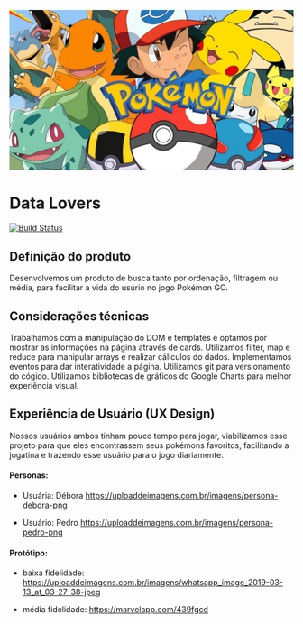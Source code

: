 ![imagem pokemons](./src/accets/pokemon-readme.jpg)

# Data Lovers

[![Build Status](https://img.shields.io/badge/acess-link-red.svg)](https://rebecaborges.github.io/data-lovers/)

## Definição do produto

Desenvolvemos um produto de busca tanto por ordenação, filtragem ou média, para facilitar a vida do usúrio no jogo Pokémon GO.

## Considerações técnicas

Trabalhamos com a manipulação do DOM e templates e optamos por mostrar as informações na página através de cards.
Utilizamos filter, map e reduce para manipular arrays e realizar cállculos do dados.
Implementamos eventos para dar interatividade a página.
Utilizamos git para versionamento do cógido.
Utilizamos bibliotecas de gráficos do Google Charts para melhor experiência visual.

## Experiência de Usuário (UX Design)

Nossos usuários ambos tinham pouco tempo para jogar, viabilizamos esse projeto para que eles encontrassem seus pokémons favoritos,
facilitando a jogatina e trazendo esse usuário para o jogo diariamente.

#### Personas:

* Usuária: Débora
https://uploaddeimagens.com.br/imagens/persona-debora-png

* Usuário: Pedro
https://uploaddeimagens.com.br/imagens/persona-pedro-png

#### Protótipo:

* baixa fidelidade:
https://uploaddeimagens.com.br/imagens/whatsapp_image_2019-03-13_at_03-27-38-jpeg

* média fidelidade:
https://marvelapp.com/439fgcd